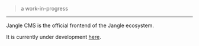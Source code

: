 > a work-in-progress

---

Jangle CMS is the official frontend of the Jangle ecosystem.

It is currently under development [here](https://github.com/ryannhg/jangle-cms).
